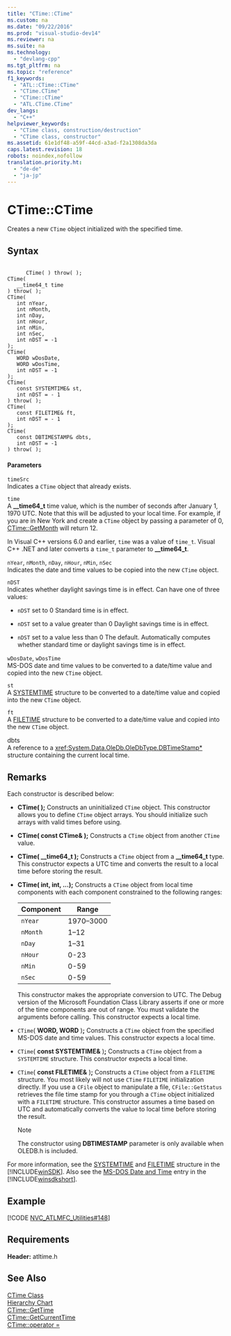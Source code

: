 ```yaml
---
title: "CTime::CTime"
ms.custom: na
ms.date: "09/22/2016"
ms.prod: "visual-studio-dev14"
ms.reviewer: na
ms.suite: na
ms.technology: 
  - "devlang-cpp"
ms.tgt_pltfrm: na
ms.topic: "reference"
f1_keywords: 
  - "ATL::CTime::CTime"
  - "CTime.CTime"
  - "CTime::CTime"
  - "ATL.CTime.CTime"
dev_langs: 
  - "C++"
helpviewer_keywords: 
  - "CTime class, construction/destruction"
  - "CTime class, constructor"
ms.assetid: 61e1df48-a59f-44cd-a3ad-f2a1308da3da
caps.latest.revision: 18
robots: noindex,nofollow
translation.priority.ht: 
  - "de-de"
  - "ja-jp"
---
```

# CTime::CTime
Creates a new `CTime` object initialized with the specified time.  
  
## Syntax  
  
```  
  
      CTime( ) throw( );  
CTime(  
   __time64_t time   
) throw( );  
CTime(  
   int nYear,  
   int nMonth,  
   int nDay,  
   int nHour,  
   int nMin,  
   int nSec,  
   int nDST = -1   
);  
CTime(  
   WORD wDosDate,  
   WORD wDosTime,  
   int nDST = -1   
);  
CTime(  
   const SYSTEMTIME& st,  
   int nDST = - 1   
) throw( );  
CTime(  
   const FILETIME& ft,  
   int nDST = - 1   
);  
CTime(  
   const DBTIMESTAMP& dbts,  
   int nDST = -1  
) throw( );  
```  
  
#### Parameters  
 `timeSrc`  
 Indicates a `CTime` object that already exists.  
  
 `time`  
 A **__time64_t** time value, which is the number of seconds after January 1, 1970 UTC. Note that this will be adjusted to your local time. For example, if you are in New York and create a `CTime` object by passing a parameter of 0, [CTime::GetMonth](../vs140/ctime--getmonth.md) will return 12.  
  
 In Visual C++ versions 6.0 and earlier, `time` was a value of `time_t`. Visual C++ .NET and later converts a `time_t` parameter to **__time64_t**.  
  
 `nYear`, `nMonth`, `nDay`, `nHour`, `nMin`, `nSec`  
 Indicates the date and time values to be copied into the new `CTime` object.  
  
 `nDST`  
 Indicates whether daylight savings time is in effect. Can have one of three values:  
  
-   `nDST` set to 0   Standard time is in effect.  
  
-   `nDST` set to a value greater than 0   Daylight savings time is in effect.  
  
-   `nDST` set to a value less than 0   The default. Automatically computes whether standard time or daylight savings time is in effect.  
  
 `wDosDate`, `wDosTime`  
 MS-DOS date and time values to be converted to a date/time value and copied into the new `CTime` object.  
  
 `st`  
 A [SYSTEMTIME](../vs140/systemtime-structure.md) structure to be converted to a date/time value and copied into the new `CTime` object.  
  
 `ft`  
 A [FILETIME](../vs140/filetime-structure.md) structure to be converted to a date/time value and copied into the new `CTime` object.  
  
 dbts  
 A reference to a <xref:System.Data.OleDb.OleDbType.DBTimeStamp*> structure containing the current local time.  
  
## Remarks  
 Each constructor is described below:  
  
-   **CTime( );** Constructs an uninitialized `CTime` object. This constructor allows you to define `CTime` object arrays. You should initialize such arrays with valid times before using.  
  
-   **CTime( const CTime& );** Constructs a `CTime` object from another `CTime` value.  
  
-   **CTime( __time64_t );** Constructs a `CTime` object from a **__time64_t** type. This constructor expects a UTC time and converts the result to a local time before storing the result.  
  
-   **CTime( int, int, ...);** Constructs a `CTime` object from local time components with each component constrained to the following ranges:  
  
    |Component|Range|  
    |---------------|-----------|  
    |`nYear`|1970–3000|  
    |`nMonth`|1–12|  
    |`nDay`|1–31|  
    |`nHour`|0-23|  
    |`nMin`|0-59|  
    |`nSec`|0-59|  
  
     This constructor makes the appropriate conversion to UTC. The Debug version of the Microsoft Foundation Class Library asserts if one or more of the time components are out of range. You must validate the arguments before calling. This constructor expects a local time.  
  
-   `CTime`( **WORD, WORD** )**;** Constructs a `CTime` object from the specified MS-DOS date and time values. This constructor expects a local time.  
  
-   `CTime`( **const SYSTEMTIME&** )**;** Constructs a `CTime` object from a `SYSTEMTIME` structure. This constructor expects a local time.  
  
-   `CTime`( **const FILETIME&** )**;** Constructs a `CTime` object from a `FILETIME` structure. You most likely will not use `CTime` `FILETIME` initialization directly. If you use a `CFile` object to manipulate a file, `CFile::GetStatus` retrieves the file time stamp for you through a `CTime` object initialized with a `FILETIME` structure. This constructor assumes a time based on UTC and automatically converts the value to local time before storing the result.  
  
    > [!NOTE]
    >  The constructor using **DBTIMESTAMP** parameter is only available when OLEDB.h is included.  
  
 For more information, see the [SYSTEMTIME](http://msdn.microsoft.com/library/windows/desktop/ms724950) and [FILETIME](http://msdn.microsoft.com/library/windows/desktop/ms724284) structure in the [!INCLUDE[winSDK](../vs140/includes/winsdk_md.md)]. Also see the [MS-DOS Date and Time](http://msdn.microsoft.com/library/windows/desktop/ms724503) entry in the [!INCLUDE[winsdkshort](../vs140/includes/winsdkshort_md.md)].  
  
## Example  
 [!CODE [NVC_ATLMFC_Utilities#148](NVC_ATLMFC_Utilities#148)]  
  
## Requirements  
 **Header:** atltime.h  
  
## See Also  
 [CTime Class](../vs140/ctime-class.md)   
 [Hierarchy Chart](../vs140/hierarchy-chart.md)   
 [CTime::GetTime](../vs140/ctime--gettime.md)   
 [CTime::GetCurrentTime](../vs140/ctime--getcurrenttime.md)   
 [CTime::operator =](../vs140/ctime--operator-=.md)